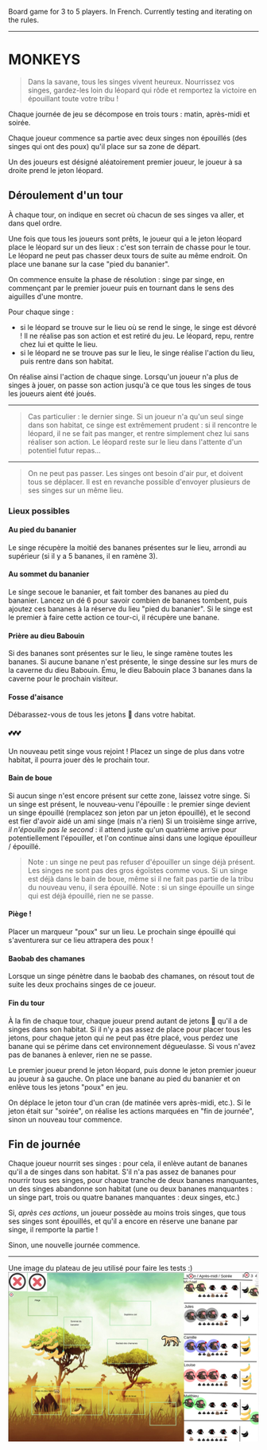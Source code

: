 Board game for 3 to 5 players. In French.
Currently testing and iterating on the rules.

---

# MONKEYS
> Dans la savane, tous les singes vivent heureux. Nourrissez vos singes, gardez-les loin du léopard qui rôde et remportez la victoire en épouillant toute votre tribu !

Chaque journée de jeu se décompose en trois tours : matin, après-midi et soirée.

Chaque joueur commence sa partie avec deux singes non épouillés (des singes qui ont des poux) qu'il place sur sa zone de départ.

Un des joueurs est désigné aléatoirement premier joueur, le joueur à sa droite prend le jeton léopard.

## Déroulement d'un tour
À chaque tour, on indique en secret où chacun de ses singes va aller, et dans quel ordre.

Une fois que tous les joueurs sont prêts, le joueur qui a le jeton léopard place le léopard sur un des lieux : c'est son terrain de chasse pour le tour. Le léopard ne peut pas chasser deux tours de suite au même endroit.
On place une banane sur la case "pied du bananier".

On commence ensuite la phase de résolution : singe par singe, en commençant par le premier joueur puis en tournant dans le sens des aiguilles d'une montre.

Pour chaque singe :
* si le léopard se trouve sur le lieu où se rend le singe, le singe est dévoré ! Il ne réalise pas son action et est retiré du jeu. Le léopard, repu, rentre chez lui et quitte le lieu.
* si le léopard ne se trouve pas sur le lieu, le singe réalise l'action du lieu, puis rentre dans son habitat.

On réalise ainsi l'action de chaque singe. Lorsqu'un joueur n'a plus de singes à jouer, on passe son action jusqu'à ce que tous les singes de tous les joueurs aient été joués.

----
> Cas particulier : le dernier singe. Si un joueur n'a qu'un seul singe dans son habitat, ce singe est extrêmement prudent : si il rencontre le léopard, il ne se fait pas manger, et rentre simplement chez lui sans réaliser son action. Le léopard reste sur le lieu dans l'attente d'un potentiel futur repas...

----
> On ne peut pas passer. Les singes ont besoin d'air pur, et doivent tous se déplacer. Il est en revanche possible d'envoyer plusieurs de ses singes sur un même lieu.

### Lieux possibles
#### Au pied du bananier
Le singe récupère la moitié des bananes présentes sur le lieu, arrondi au supérieur (si il y a 5 bananes, il en ramène 3).

#### Au sommet du bananier
Le singe secoue le bananier, et fait tomber des bananes au pied du bananier. Lancez un dé 6 pour savoir combien de bananes tombent, puis ajoutez ces bananes à la réserve du lieu "pied du bananier".
Si le singe est le premier à faire cette action ce tour-ci, il récupère une banane.

#### Prière au dieu Babouin
Si des bananes sont présentes sur le lieu, le singe ramène toutes les bananes.
Si aucune banane n'est présente, le singe dessine sur les murs de la caverne du dieu Babouin. Ému, le dieu Babouin place 3 bananes dans la caverne pour le prochain visiteur.

#### Fosse d'aisance
Débarassez-vous de tous les jetons 💩 dans votre habitat.

#### 💕💕💕
Un nouveau petit singe vous rejoint ! Placez un singe de plus dans votre habitat, il pourra jouer dès le prochain tour.

#### Bain de boue
Si aucun singe n'est encore présent sur cette zone, laissez votre singe.
Si un singe est présent, le nouveau-venu l'épouille : le premier singe devient un singe épouillé (remplacez son jeton par un jeton épouillé), et le second est fier d'avoir aidé un ami singe (mais n'a rien)
Si un troisième singe arrive, *il n'épouille pas le second* : il attend juste qu'un quatrième arrive pour potentiellement l'épouiller, et l'on continue ainsi dans une logique épouilleur / épouillé.

> Note : un singe ne peut pas refuser d'épouiller un singe déjà présent. Les singes ne sont pas des gros égoïstes comme vous. Si un singe est déjà dans le bain de boue, même si il ne fait pas partie de la tribu du nouveau venu, il sera épouillé.
> Note : si un singe épouille un singe qui est déjà épouillé, rien ne se passe.

#### Piège !
Placer un marqueur "poux" sur un lieu. Le prochain singe épouillé qui s'aventurera sur ce lieu attrapera des poux !

#### Baobab des chamanes
Lorsque un singe pénètre dans le baobab des chamanes, on résout tout de suite les deux prochains singes de ce joueur.

#### Fin du tour
À la fin de chaque tour, chaque joueur prend autant de jetons 💩 qu'il a de singes dans son habitat. Si il n'y a pas assez de place pour placer tous les jetons, pour chaque jeton qui ne peut pas être placé, vous perdez une banane qui se périme dans cet environnement dégueulasse. Si vous n'avez pas de bananes à enlever, rien ne se passe.

Le premier joueur prend le jeton léopard, puis donne le jeton premier joueur au joueur à sa gauche.
On place une banane au pied du bananier et on enlève tous les jetons "poux" en jeu.

On déplace le jeton tour d'un cran (de matinée vers après-midi, etc.). Si le jeton était sur "soirée", on réalise les actions marquées en "fin de journée", sinon un nouveau tour commence.

## Fin de journée
Chaque joueur nourrit ses singes : pour cela, il enlève autant de bananes qu'il a de singes dans son habitat. S'il n'a pas assez de bananes pour nourrir tous ses singes, pour chaque tranche de deux bananes manquantes, un des singes abandonne son habitat (une ou deux bananes manquantes : un singe part, trois ou quatre bananes manquantes : deux singes, etc.)

Si, *après ces actions*, un joueur possède au moins trois singes, que tous ses singes sont épouillés, et qu'il a encore en réserve une banane par singe, il remporte la partie !

Sinon, une nouvelle journée commence.

-----
Une image du plateau de jeu utilisé pour faire les tests :)
![Example game](example-game.jpeg)
